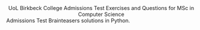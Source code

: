 <center h1 > UoL Birkbeck College Admissions Test Exercises and Questions for MSc in Computer Science </center>
Admissions Test Brainteasers solutions in Python.
